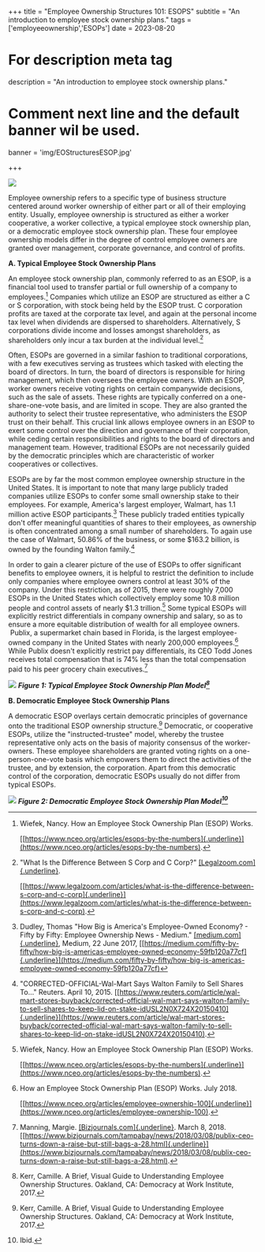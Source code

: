 +++
title = "Employee Ownership Structures 101: ESOPS"
subtitle = "An introduction to employee stock ownership plans."
tags = ['employeeownership','ESOPs']
date = 2023-08-20

# For description meta tag
description = "An introduction to employee stock ownership plans."

# Comment next line and the default banner wil be used.
banner = 'img/EOStructuresESOP.jpg'

+++

![](img/EOStructuresESOP.jpg)


Employee ownership refers to a specific type of business structure
centered around worker ownership of either part or all of their
employing entity. Usually, employee ownership is structured as either a
worker cooperative, a worker collective, a typical employee stock
ownership plan, or a democratic employee stock ownership plan. These
four employee ownership models differ in the degree of control employee
owners are granted over management, corporate governance, and control of
profits.  

**A. Typical Employee Stock Ownership Plans**

An employee stock ownership plan, commonly referred to as an ESOP, is a
financial tool used to transfer partial or full ownership of a company
to employees.[^1] Companies which utilize an ESOP are structured as
either a C or S corporation, with stock being held by the ESOP trust. C
corporation profits are taxed at the corporate tax level, and again at
the personal income tax level when dividends are dispersed to
shareholders. Alternatively, S corporations divide income and losses
amongst shareholders, as shareholders only incur a tax burden at the
individual level.[^2]

Often, ESOPs are governed in a similar fashion to traditional
corporations, with a few executives serving as trustees which tasked
with electing the board of directors. In turn, the board of directors is
responsible for hiring management, which then oversees the employee
owners. With an ESOP, worker owners receive voting rights on certain
companywide decisions, such as the sale of assets. These rights are
typically conferred on a one-share-one-vote basis, and are limited in
scope. They are also granted the authority to select their trustee
representative, who administers the ESOP trust on their behalf. This
crucial link allows employee owners in an ESOP to exert some control
over the direction and governance of their corporation, while ceding
certain responsibilities and rights to the board of directors and
management team. However, traditional ESOPs are not necessarily guided
by the democratic principles which are characteristic of worker
cooperatives or collectives.

ESOPs are by far the most common employee ownership structure in the
United States. It is important to note that many large publicly traded
companies utilize ESOPs to confer some small ownership stake to their
employees. For example, America's largest employer,
Walmart, has 1.1 million active ESOP participants.[^3] These publicly
traded entities typically don't offer meaningful quantities
of shares to their employees, as ownership is often concentrated among a
small number of shareholders. To again use the case of Walmart, 50.86%
of the business, or some $163.2 billion, is owned by the founding
Walton family.[^4]

In order to gain a clearer picture of the use of ESOPs to offer
significant benefits to employee owners, it is helpful to restrict the
definition to include only companies where employee owners control at
least 30% of the company. Under this restriction, as of 2015, there were
roughly 7,000 ESOPs in the United States which collectively employ some
10.8 million people and control assets of nearly \$1.3 trillion.[^5]
Some typical ESOPs will explicitly restrict differentials in company
ownership and salary, so as to ensure a more equitable distribution of
wealth for all employee owners.  Publix, a supermarket chain based in
Florida, is the largest employee-owned company in the United States with
nearly 200,000 employees.[^6] While Publix doesn't
explicitly restrict pay differentials, its CEO Todd Jones receives total
compensation that is 74% less than the total compensation paid to his
peer grocery chain executives.[^7]

![](img/EOStructuresESOPimage1.jpg)
***Figure 1: Typical Employee Stock Ownership Plan Model[^8]***

**B. Democratic Employee Stock Ownership Plans**

A democratic ESOP overlays certain democratic principles of governance
onto the traditional ESOP ownership structure.[^9] Democratic, or
cooperative ESOPs, utilize the "instructed-trustee" model,
whereby the trustee representative only acts on the basis of majority
consensus of the worker-owners. These employee shareholders are granted
voting rights on a one-person-one-vote basis which empowers them to
direct the activities of the trustee, and by extension, the corporation.
Apart from this democratic control of the corporation, democratic ESOPs
usually do not differ from typical ESOPs.

![](img/EOStructuresESOPimage2.jpg)
***Figure 2: Democratic Employee Stock Ownership Plan Model[^10]***



[^1]: Wiefek, Nancy. How an Employee Stock Ownership Plan (ESOP) Works.
    
    [[https://www.nceo.org/articles/esops-by-the-numbers]{.underline}](https://www.nceo.org/articles/esops-by-the-numbers).

[^2]: \"What Is the Difference Between S Corp and C Corp?\"
    [[Legalzoom.com]{.underline}](http://legalzoom.com/). 
   
    [[https://www.legalzoom.com/articles/what-is-the-difference-between-s-corp-and-c-corp]{.underline}](https://www.legalzoom.com/articles/what-is-the-difference-between-s-corp-and-c-corp).

[^3]: Dudley, Thomas "How Big is America's Employee-Owned Economy? -
    Fifty by Fifty: Employee Ownership News - Medium."
    [[medium.com]{.underline}](http://medium.com), Medium, 22 June 2017,
    [[https://medium.com/fifty-by-fifty/how-big-is-americas-employee-owned-economy-59fb120a77cf]{.underline}](https://medium.com/fifty-by-fifty/how-big-is-americas-employee-owned-economy-59fb120a77cf)

[^4]: \"CORRECTED-OFFICIAL-Wal-Mart Says Walton Family to Sell Shares
    To\...\" Reuters. April 10, 2015. 
    [[https://www.reuters.com/article/wal-mart-stores-buyback/corrected-official-wal-mart-says-walton-family-to-sell-shares-to-keep-lid-on-stake-idUSL2N0X724X20150410]{.underline}](https://www.reuters.com/article/wal-mart-stores-buyback/corrected-official-wal-mart-says-walton-family-to-sell-shares-to-keep-lid-on-stake-idUSL2N0X724X20150410).

[^5]: Wiefek, Nancy. How an Employee Stock Ownership Plan (ESOP) Works.
    
    [[https://www.nceo.org/articles/esops-by-the-numbers]{.underline}](https://www.nceo.org/articles/esops-by-the-numbers).

[^6]: How an Employee Stock Ownership Plan (ESOP) Works. July 2018.
    
    [[https://www.nceo.org/articles/employee-ownership-100]{.underline}](https://www.nceo.org/articles/employee-ownership-100).

[^7]: Manning, Margie.
    [[Bizjournals.com]{.underline}](http://bizjournals.com/). March 8,
    2018. 
    [[https://www.bizjournals.com/tampabay/news/2018/03/08/publix-ceo-turns-down-a-raise-but-still-bags-a-28.html]{.underline}](https://www.bizjournals.com/tampabay/news/2018/03/08/publix-ceo-turns-down-a-raise-but-still-bags-a-28.html).

[^8]: Kerr, Camille. A Brief, Visual Guide to Understanding Employee
    Ownership Structures. Oakland, CA: Democracy at Work Institute,
    2017.

[^9]: Kerr, Camille. A Brief, Visual Guide to Understanding Employee
    Ownership Structures. Oakland, CA: Democracy at Work Institute,
    2017.

[^10]: Ibid.
